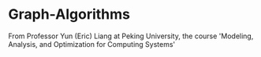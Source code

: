 # Graph-Algorithms
From Professor Yun (Eric) Liang at Peking University, the course 'Modeling, Analysis, and Optimization for Computing Systems'
